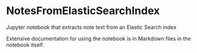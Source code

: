# NotesFromElasticSearchIndex
Jupyter notebook that extracts note text from an Elastic Search index

Extensive documentation for using the notebook is in Markdown files in the notebook itself.
